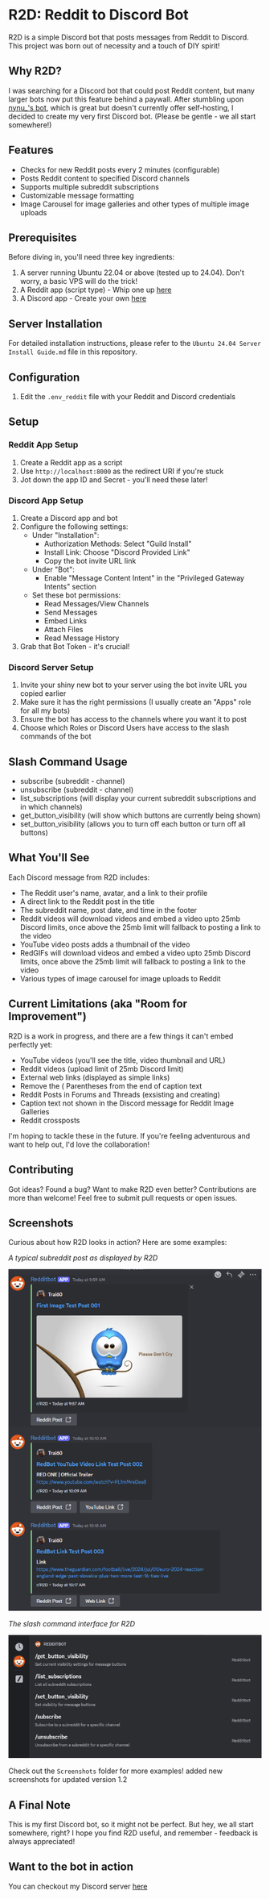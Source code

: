 # R2D: Reddit to Discord Bot

R2D is a simple Discord bot that posts messages from Reddit to Discord. This project was born out of necessity and a touch of DIY spirit!

## Why R2D?

I was searching for a Discord bot that could post Reddit content, but many larger bots now put this feature behind a paywall. 
After stumbling upon [nynu_'s bot](https://discord.com/applicationdirectory/1049362593921368165), which is great but doesn't currently offer self-hosting, I decided to create my very first Discord bot. (Please be gentle - we all start somewhere!)

## Features

- Checks for new Reddit posts every 2 minutes (configurable)
- Posts Reddit content to specified Discord channels
- Supports multiple subreddit subscriptions
- Customizable message formatting
- Image Carousel for image galleries and other types of multiple image uploads

## Prerequisites

Before diving in, you'll need three key ingredients:

1. A server running Ubuntu 22.04 or above (tested up to 24.04). Don't worry, a basic VPS will do the trick!
2. A Reddit app (script type) - Whip one up [here](https://www.reddit.com/prefs/apps)
3. A Discord app - Create your own [here](https://discord.com/developers/applications)

## Server Installation

For detailed installation instructions, please refer to the `Ubuntu 24.04 Server Install Guide.md` file in this repository.

## Configuration

1. Edit the `.env_reddit` file with your Reddit and Discord credentials

## Setup

### Reddit App Setup

1. Create a Reddit app as a script
2. Use `http://localhost:8000` as the redirect URI if you're stuck
3. Jot down the app ID and Secret - you'll need these later!

### Discord App Setup

1. Create a Discord app and bot
2. Configure the following settings:
   - Under "Installation":
     - Authorization Methods: Select "Guild Install"
     - Install Link: Choose "Discord Provided Link"
     - Copy the bot invite URL link
   - Under "Bot":
     - Enable "Message Content Intent" in the "Privileged Gateway Intents" section
   - Set these bot permissions:
     - Read Messages/View Channels
     - Send Messages
     - Embed Links
     - Attach Files
     - Read Message History
3. Grab that Bot Token - it's crucial!

### Discord Server Setup

1. Invite your shiny new bot to your server using the bot invite URL you copied earlier
2. Make sure it has the right permissions (I usually create an "Apps" role for all my bots)
3. Ensure the bot has access to the channels where you want it to post
4. Choose which Roles or Discord Users have access to the slash commands of the bot

## Slash Command Usage

- subscribe (subreddit - channel)
- unsubscribe (subreddit - channel)
- list_subscriptions (will display your current subreddit subscriptions and in which channels)
- get_button_visibility (will show which buttons are currently being shown)
- set_button_visibility (allows you to turn off each button or turn off all buttons)

## What You'll See

Each Discord message from R2D includes:
- The Reddit user's name, avatar, and a link to their profile
- A direct link to the Reddit post in the title
- The subreddit name, post date, and time in the footer
- Reddit videos will download videos and embed a video upto 25mb Discord limits, once above the 25mb limit will fallback to posting a link to the video
- YouTube video posts adds a thumbnail of the video
- RedGIFs will download videos and embed a video upto 25mb Discord limits, once above the 25mb limit will fallback to posting a link to the video
- Various types of image carousel for image uploads to Reddit

## Current Limitations (aka "Room for Improvement")

R2D is a work in progress, and there are a few things it can't embed perfectly yet:

- YouTube videos (you'll see the title, video thumbnail and URL)
- Reddit videos (upload limit of 25mb Discord limit)
- External web links (displayed as simple links)
- Remove the ( Parentheses from the end of caption text
- Reddit Posts in Forums and Threads (exsisting and creating)
- Caption text not shown in the Discord message for Reddit Image Galleries
- Reddit crossposts

I'm hoping to tackle these in the future. If you're feeling adventurous and want to help out, I'd love the collaboration!

## Contributing

Got ideas? Found a bug? Want to make R2D even better? Contributions are more than welcome! Feel free to submit pull requests or open issues.

## Screenshots

Curious about how R2D looks in action? Here are some examples:

*A typical subreddit post as displayed by R2D*

![Subreddit Post](Screenshots/Message%20Screenshots/Post%20Screen-01.png)

*The slash command interface for R2D*

![Command Interface](Screenshots/Slash%20Commands/Commands-01.png)

Check out the `Screenshots` folder for more examples! added new screenshots for updated version 1.2

## A Final Note

This is my first Discord bot, so it might not be perfect. But hey, we all start somewhere, right? I hope you find R2D useful, and remember - feedback is always appreciated!

## Want to the bot in action

You can checkout my Discord server [here](https://discord.gg/qTTzNWM9Wv)

